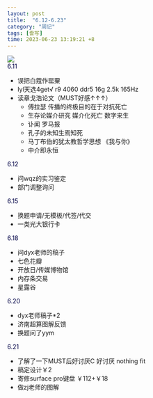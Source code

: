 ```yaml
---
layout: post
title:  "6.12-6.23"
category: "周记"
tags: [誊写]
time: 2023-06-23 13:19:21 +8
---
```

<image src="https://img2.doubanio.com/view/group_topic/l/public/p295051552.webp"><br>
<font color="#010246"> 6.11 </font>
- 误把白蔻作罂粟
- lyl天选4get√ r9 4060 ddr5 16g 2.5k 165Hz
- 读章戈浩论文（MUST好感↑↑↑）
    - 傅拉瑟 传播的终极目的在于对抗死亡
    - 生存论媒介研究 媒介化死亡 数字来生
    - 讣闻 罗马报
    - 孔子的未知生焉知死
    - 马丁布伯的犹太教哲学思想 《我与你》
    - 中介即永恒

<font color="#010246"> 6.12 </font>
- 问wqz的实习鉴定
- 部门调整询问

<font color="#010246"> 6.15 </font>
- 换题申请/无模板/代签/代交
- 一类光大银行卡

<font color="#010246"> 6.18 </font>
- 问dyx老师的稿子
- 七色花瓣
- 开放日/传媒博物馆
- 内存条交易
- 星露谷

<font color="#010246"> 6.20 </font>
- dyx老师稿子*2
- 济南超算图解反馈
- 换题问了yym

<font color="#010246"> 6.21 </font>
- 了解了一下MUST后好讨厌C 好讨厌 nothing fit 
- 稿定设计￥2
- 寄修surface pro键盘 ￥112+￥18
- 做zj老师的图解